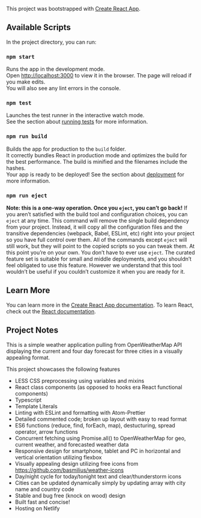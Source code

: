 
This project was bootstrapped with [Create React App](https://github.com/facebook/create-react-app).

## Available Scripts
In the project directory, you can run:

### `npm start`
Runs the app in the development mode.\
Open [http://localhost:3000](http://localhost:3000) to view it in the browser.
The page will reload if you make edits.\
You will also see any lint errors in the console.

### `npm test`
Launches the test runner in the interactive watch mode.\
See the section about [running tests](https://facebook.github.io/create-react-app/docs/running-tests) for more information.

### `npm run build`
Builds the app for production to the `build` folder.\
It correctly bundles React in production mode and optimizes the build for the best performance.
The build is minified and the filenames include the hashes.\
Your app is ready to be deployed!
See the section about [deployment](https://facebook.github.io/create-react-app/docs/deployment) for more information.

### `npm run eject`
**Note: this is a one-way operation. Once you `eject`, you can’t go back!**
If you aren’t satisfied with the build tool and configuration choices, you can `eject` at any time. This command will remove the single build dependency from your project.
Instead, it will copy all the configuration files and the transitive dependencies (webpack, Babel, ESLint, etc) right into your project so you have full control over them. All of the commands except `eject` will still work, but they will point to the copied scripts so you can tweak them. At this point you’re on your own.
You don’t have to ever use `eject`. The curated feature set is suitable for small and middle deployments, and you shouldn’t feel obligated to use this feature. However we understand that this tool wouldn’t be useful if you couldn’t customize it when you are ready for it.

## Learn More
You can learn more in the [Create React App documentation](https://facebook.github.io/create-react-app/docs/getting-started).
To learn React, check out the [React documentation](https://reactjs.org/).

## Project Notes
This is a simple weather application pulling from OpenWeatherMap API displaying the current and four day forecast for three cities in a visually appealing format.

This project showcases the following features
- LESS CSS preprocessing using variables and mixins
- React class components (as opposed to hooks era React functional components)
- Typescript
- Template Literals
- Linting with ESLint and formatting with Atom-Prettier
- Detailed commented code; broken up layout with easy to read format 
- ES6 functions (reduce, find, forEach, map), destucturing, spread operator, arrow functions
- Concurrent fetching using Promise.all() to OpenWeatherMap for geo, current weather, and forecasted weather data
- Responsive design for smartphone, tablet and PC in horizontal and vertical orientation utilizing flexbox
- Visually appealing design utilizing free icons from https://github.com/basmilius/weather-icons
- Day/night cycle for today/tonight text and clear/thunderstorm icons
- Cities can be updated dynamically simply by updating array with city name and country code
- Stable and bug free (knock on wood) design
- Built fast and concise!
- Hosting on Netlify
